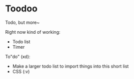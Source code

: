# Toodoo

Todo, but more~

Right now kind of working:
- Todo list
- Timer

To"do" (xd):
- Make a larger todo list to import things into this short list
- CSS (:v)